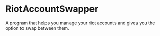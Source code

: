 # RiotAccountSwapper
A program that helps you manage your riot accounts and gives you the option to swap between them.
